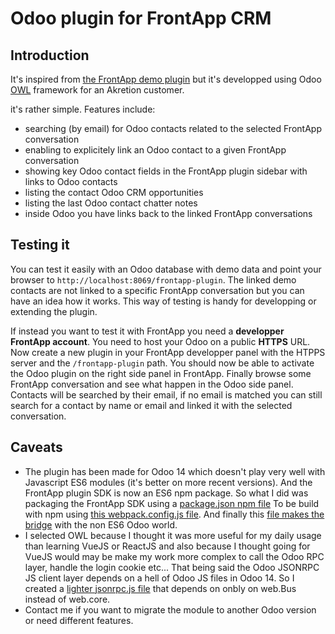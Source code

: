 # Odoo plugin for FrontApp CRM

## Introduction

It's inspired from [the FrontApp demo plugin](https://github.com/frontapp/front-plugin-demo)
but it's developped using Odoo [OWL](https://github.com/odoo/owl) framework for an Akretion customer.

it's rather simple. Features include:

* searching (by email) for Odoo contacts related to the selected FrontApp conversation
* enabling to explicitely link an Odoo contact to a given FrontApp conversation
* showing key Odoo contact fields in the FrontApp plugin sidebar with links to Odoo contacts
* listing the contact Odoo CRM opportunities
* listing the last Odoo contact chatter notes
* inside Odoo you have links back to the linked FrontApp conversations


## Testing it

You can test it easily with an Odoo database with demo data and point your browser to `http://localhost:8069/frontapp-plugin`. The linked demo contacts are not linked to a
specific FrontApp conversation but you can have an idea how it works. This way of testing is handy for developping or extending the plugin.

If instead you want to test it with FrontApp you need a **developper FrontApp account**. You need to host your Odoo on a public **HTTPS** URL.
Now create a new plugin in your FrontApp developper panel with the HTPPS server and the `/frontapp-plugin` path.
You should now be able to activate the Odoo plugin on the right side panel in FrontApp.
Finally browse some FrontApp conversation and see what happen in the Odoo side panel. Contacts will be searched by
their email, if no email is matched you can still search for a contact by name or email and linked it with the selected conversation.

## Caveats

* The plugin has been made for Odoo 14 which doesn't play very well with Javascript ES6 modules (it's better on more recent versions).
And the FrontApp plugin SDK is now an ES6 npm package. So what I did was packaging the FrontApp SDK using a [package.json npm file](https://github.com/akretion/odoo-frontapp/blob/14.0/frontapp_plugin/static/package.json)
To be build with npm using [this webpack.config.js file](https://github.com/akretion/odoo-frontapp/blob/14.0/frontapp_plugin/static/webpack.config.js).
And finally this [file makes the bridge](https://github.com/akretion/odoo-frontapp/blob/14.0/frontapp_plugin/static/src/js/frontapp_es6_bridge.js) with the non ES6 Odoo world.
* I selected OWL because I thought it was more useful for my daily usage than learning VueJS or ReactJS and also because I thought going for VueJS would may be make
my work more complex to call the Odoo RPC layer, handle the login cookie etc... That being said the Odoo JSONRPC JS client layer depends on a hell of Odoo JS files in
Odoo 14. So I created a [lighter jsonrpc.js file](https://github.com/akretion/odoo-frontapp/blob/14.0/frontapp_plugin/static/src/js/jsonrpc.js)
that depends on onbly on web.Bus instead of web.core.
* Contact me if you want to migrate the module to another Odoo version or need different features.
